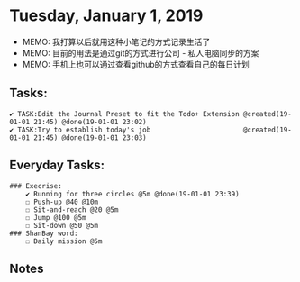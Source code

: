 # Tuesday, January 1, 2019
- MEMO: 我打算以后就用这种小笔记的方式记录生活了
- MEMO: 目前的用法是通过git的方式进行公司 - 私人电脑同步的方案
- MEMO: 手机上也可以通过查看github的方式查看自己的每日计划

## Tasks:
    ✔ TASK:Edit the Journal Preset to fit the Todo+ Extension @created(19-01-01 21:45) @done(19-01-01 23:02)
    ✔ TASK:Try to establish today's job                       @created(19-01-01 21:45) @done(19-01-01 23:03)

## Everyday Tasks:
    ### Execrise:
        ✔ Running for three circles @5m @done(19-01-01 23:39)
        ☐ Push-up @40 @10m
        ☐ Sit-and-reach @20 @5m
        ☐ Jump @100 @5m
        ☐ Sit-down @50 @5m
    ### ShanBay word:
        ☐ Daily mission @5m    

## Notes



